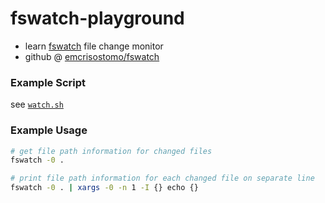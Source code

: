 # fswatch-playground

* learn [fswatch](http://emcrisostomo.github.io/fswatch/) file change monitor
* github @ [emcrisostomo/fswatch](https://github.com/emcrisostomo/fswatch)

### Example Script

see [`watch.sh`](watch.sh)

### Example Usage

```sh
# get file path information for changed files
fswatch -0 .

# print file path information for each changed file on separate line
fswatch -0 . | xargs -0 -n 1 -I {} echo {}
```
